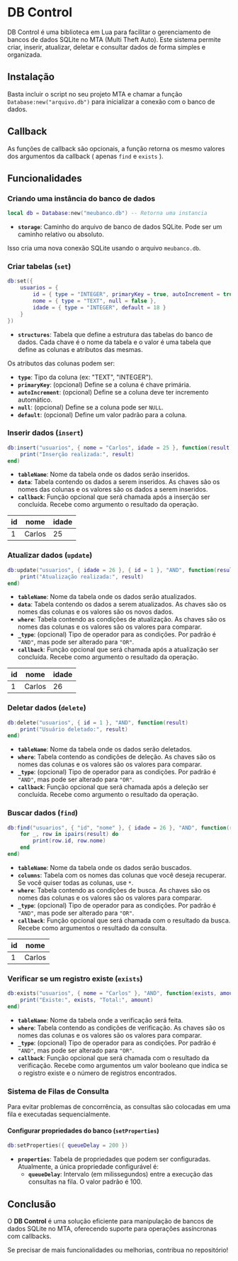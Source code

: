 
# DB Control

DB Control é uma biblioteca em Lua para facilitar o gerenciamento de bancos de dados SQLite no MTA (Multi Theft Auto). Este sistema permite criar, inserir, atualizar, deletar e consultar dados de forma simples e organizada.

## Instalação
Basta incluir o script no seu projeto MTA e chamar a função `Database:new("arquivo.db")` para inicializar a conexão com o banco de dados.

## Callback
As funções de callback são opcionais, a função retorna os mesmo valores dos argumentos da callback ( apenas `find` e `exists` ).

## Funcionalidades

### Criando uma instância do banco de dados
```lua
local db = Database:new("meubanco.db") -- Retorna uma instancia
```
- **`storage`**: Caminho do arquivo de banco de dados SQLite. Pode ser um caminho relativo ou absoluto.

Isso cria uma nova conexão SQLite usando o arquivo `meubanco.db`.

### Criar tabelas (`set`)
```lua
db:set({
    usuarios = {
        id = { type = "INTEGER", primaryKey = true, autoIncrement = true },
        nome = { type = "TEXT", null = false },
        idade = { type = "INTEGER", default = 18 }
    }
})
```
- **`structures`**: Tabela que define a estrutura das tabelas do banco de dados. Cada chave é o nome da tabela e o valor é uma tabela que define as colunas e atributos das mesmas.

Os atributos das colunas podem ser:
- **`type`**: Tipo da coluna (ex: "TEXT", "INTEGER").
- **`primaryKey`**: (opcional) Define se a coluna é chave primária.
- **`autoIncrement`**: (opcional) Define se a coluna deve ter incremento automático.
- **`null`**: (opcional) Define se a coluna pode ser `NULL`.
- **`default`**: (opcional) Define um valor padrão para a coluna.

### Inserir dados (`insert`)
```lua
db:insert("usuarios", { nome = "Carlos", idade = 25 }, function(result)
    print("Inserção realizada:", result)
end)
```
- **`tableName`**: Nome da tabela onde os dados serão inseridos.
- **`data`**: Tabela contendo os dados a serem inseridos. As chaves são os nomes das colunas e os valores são os dados a serem inseridos.
- **`callback`**: Função opcional que será chamada após a inserção ser concluída. Recebe como argumento o resultado da operação.

| id | nome   | idade |
|----|--------|-------|
| 1  | Carlos | 25    |

### Atualizar dados (`update`)
```lua
db:update("usuarios", { idade = 26 }, { id = 1 }, "AND", function(result)
    print("Atualização realizada:", result)
end)
```
- **`tableName`**: Nome da tabela onde os dados serão atualizados.
- **`data`**: Tabela contendo os dados a serem atualizados. As chaves são os nomes das colunas e os valores são os novos dados.
- **`where`**: Tabela contendo as condições de atualização. As chaves são os nomes das colunas e os valores são os valores para comparar.
- **`_type`**: (opcional) Tipo de operador para as condições. Por padrão é `"AND"`, mas pode ser alterado para `"OR"`.
- **`callback`**: Função opcional que será chamada após a atualização ser concluída. Recebe como argumento o resultado da operação.

| id | nome   | idade |
|----|--------|-------|
| 1  | Carlos | 26    |

### Deletar dados (`delete`)
```lua
db:delete("usuarios", { id = 1 }, "AND", function(result)
    print("Usuário deletado:", result)
end)
```
- **`tableName`**: Nome da tabela onde os dados serão deletados.
- **`where`**: Tabela contendo as condições de deleção. As chaves são os nomes das colunas e os valores são os valores para comparar.
- **`_type`**: (opcional) Tipo de operador para as condições. Por padrão é `"AND"`, mas pode ser alterado para `"OR"`.
- **`callback`**: Função opcional que será chamada após a deleção ser concluída. Recebe como argumento o resultado da operação.


### Buscar dados (`find`)
```lua
db:find("usuarios", { "id", "nome" }, { idade = 26 }, "AND", function(result)
    for _, row in ipairs(result) do
        print(row.id, row.nome)
    end
end)
```
- **`tableName`**: Nome da tabela onde os dados serão buscados.
- **`columns`**: Tabela com os nomes das colunas que você deseja recuperar. Se você quiser todas as colunas, use `*`.
- **`where`**: Tabela contendo as condições de busca. As chaves são os nomes das colunas e os valores são os valores para comparar.
- **`_type`**: (opcional) Tipo de operador para as condições. Por padrão é `"AND"`, mas pode ser alterado para `"OR"`.
- **`callback`**: Função opcional que será chamada com o resultado da busca. Recebe como argumentos o resultado da consulta.

| id | nome   |
|----|--------|
| 1  | Carlos |

### Verificar se um registro existe (`exists`)
```lua
db:exists("usuarios", { nome = "Carlos" }, "AND", function(exists, amount)
    print("Existe:", exists, "Total:", amount)
end)
```
- **`tableName`**: Nome da tabela onde a verificação será feita.
- **`where`**: Tabela contendo as condições de verificação. As chaves são os nomes das colunas e os valores são os valores para comparar.
- **`_type`**: (opcional) Tipo de operador para as condições. Por padrão é `"AND"`, mas pode ser alterado para `"OR"`.
- **`callback`**: Função opcional que será chamada com o resultado da verificação. Recebe como argumentos um valor booleano que indica se o registro existe e o número de registros encontrados.

### Sistema de Filas de Consulta
Para evitar problemas de concorrência, as consultas são colocadas em uma fila e executadas sequencialmente.

#### Configurar propriedades do banco (`setProperties`)
```lua
db:setProperties({ queueDelay = 200 })
```
- **`properties`**: Tabela de propriedades que podem ser configuradas. Atualmente, a única propriedade configurável é:
  - **`queueDelay`**: Intervalo (em milissegundos) entre a execução das consultas na fila. O valor padrão é 100.

## Conclusão
O **DB Control** é uma solução eficiente para manipulação de bancos de dados SQLite no MTA, oferecendo suporte para operações assíncronas com callbacks.

Se precisar de mais funcionalidades ou melhorias, contribua no repositório!

